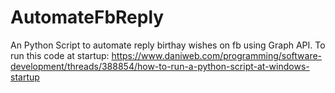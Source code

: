 # AutomateFbReply
An Python Script to automate reply birthay wishes on fb using Graph API.
To run this code at startup:
https://www.daniweb.com/programming/software-development/threads/388854/how-to-run-a-python-script-at-windows-startup
